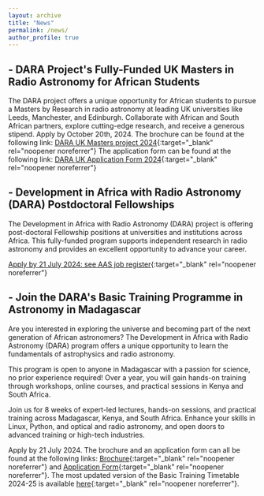 ```yaml
---
layout: archive
title: "News"
permalink: /news/
author_profile: true
---
```


## - DARA Project's Fully-Funded UK Masters in Radio Astronomy for African Students
The DARA project offers a unique opportunity for African students to pursue a Masters by Research in radio astronomy at leading UK universities like Leeds, Manchester, and Edinburgh. Collaborate with African and South African partners, explore cutting-edge research, and receive a generous stipend. 
Apply by October 20th, 2024.
The brochure can be found at the following link: [DARA UK Masters project 2024](https://drive.google.com/file/d/1d7Es9_7ia99MUIrxUbUUZ3MszT0QgxcD/view?usp=sharing){:target="_blank" rel="noopener noreferrer"}
The application form can be found at the following link: [DARA UK Application Form 2024](https://docs.google.com/document/d/1weoNmbDJakcPOvfhLD7Ha4eLTEtH8JBQ/edit?usp=sharing&ouid=100379375165940601953&rtpof=true&sd=true){:target="_blank" rel="noopener noreferrer"}


## - Development in Africa with Radio Astronomy (DARA) Postdoctoral Fellowships

The Development in Africa with Radio Astronomy (DARA) project is offering post-doctoral Fellowship positions at universities and institutions across Africa. This fully-funded program supports independent research in radio astronomy and provides an excellent opportunity to advance your career.

 [Apply by 21 July  2024: see AAS job register](https://aas.org/jobregister/ad/e3809a88){:target="_blank" rel="noopener noreferrer"}



## - Join the DARA's Basic Training Programme in Astronomy in Madagascar

Are you interested in exploring the universe and becoming part of the next generation of African astronomers? The Development in Africa with Radio Astronomy (DARA) program offers a unique opportunity to learn the fundamentals of astrophysics and radio astronomy.

This program is open to anyone in Madagascar with a passion for science, no prior experience required! Over a year, you will gain hands-on training through workshops, online courses, and practical sessions in Kenya and South Africa.

Join us for 8 weeks of expert-led lectures, hands-on sessions, and practical training across Madagascar, Kenya, and South Africa. Enhance your skills in Linux, Python, and optical and radio astronomy, and open doors to advanced training or high-tech industries.

Apply by 21 July 2024. The brochure and an application form can all be found at the following links:
[Brochure](https://drive.google.com/file/d/1PsRvuaVW_t6zMWkn6n9YqCjl3JfOlPhl/view?usp=sharing){:target="_blank" rel="noopener noreferrer"} and
[Application Form](https://drive.google.com/file/d/1KlBduQvA2sbeR2N0hHa-Zf0GstkOZqov/view?usp=sharing){:target="_blank" rel="noopener noreferrer"}. The most updated version of the Basic Training Timetable 2024-25 is available [here](https://drive.google.com/file/d/13xSbcWL0oGdo9o_Ww4Mc5BrrX3e1onfo/view?usp=sharing){:target="_blank" rel="noopener noreferrer"}.

